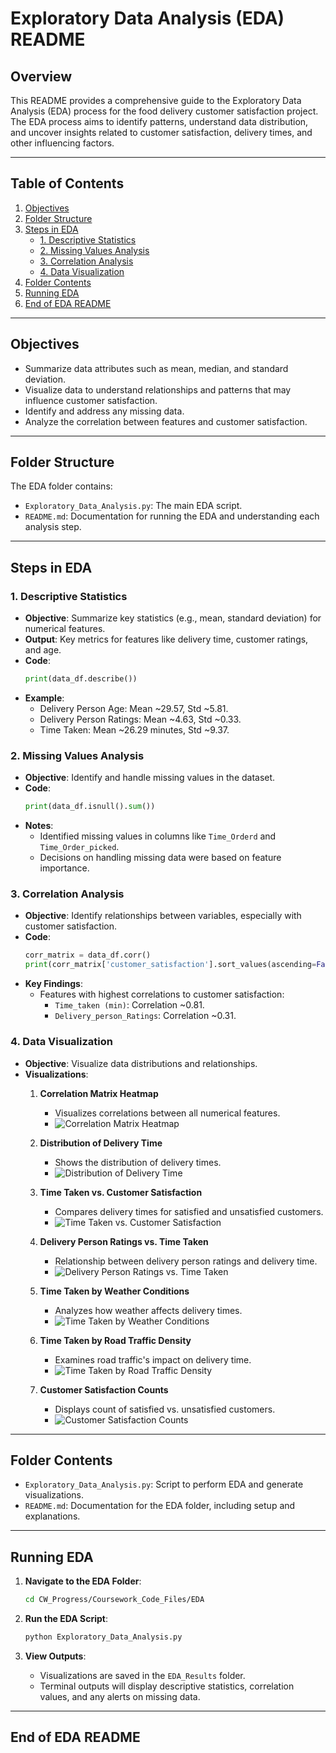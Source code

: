 # Exploratory Data Analysis (EDA) README

## Overview

This README provides a comprehensive guide to the Exploratory Data Analysis (EDA) process for the food delivery customer satisfaction project. The EDA process aims to identify patterns, understand data distribution, and uncover insights related to customer satisfaction, delivery times, and other influencing factors.

---

## Table of Contents

1. [Objectives](#objectives)
2. [Folder Structure](#folder-structure)
3. [Steps in EDA](#steps-in-eda)
   - [1. Descriptive Statistics](#1-descriptive-statistics)
   - [2. Missing Values Analysis](#2-missing-values-analysis)
   - [3. Correlation Analysis](#3-correlation-analysis)
   - [4. Data Visualization](#4-data-visualization)
4. [Folder Contents](#folder-contents)
5. [Running EDA](#running-eda)
6. [End of EDA README](#end-of-eda-readme)

---

## Objectives

- Summarize data attributes such as mean, median, and standard deviation.
- Visualize data to understand relationships and patterns that may influence customer satisfaction.
- Identify and address any missing data.
- Analyze the correlation between features and customer satisfaction.

---

## Folder Structure

The EDA folder contains:

- `Exploratory_Data_Analysis.py`: The main EDA script.
- `README.md`: Documentation for running the EDA and understanding each analysis step.

---

## Steps in EDA

### 1. Descriptive Statistics

- **Objective**: Summarize key statistics (e.g., mean, standard deviation) for numerical features.
- **Output**: Key metrics for features like delivery time, customer ratings, and age.
- **Code**:
    ```python
    print(data_df.describe())
    ```
- **Example**:
    - Delivery Person Age: Mean ~29.57, Std ~5.81.
    - Delivery Person Ratings: Mean ~4.63, Std ~0.33.
    - Time Taken: Mean ~26.29 minutes, Std ~9.37.

### 2. Missing Values Analysis

- **Objective**: Identify and handle missing values in the dataset.
- **Code**:
    ```python
    print(data_df.isnull().sum())
    ```
- **Notes**:
    - Identified missing values in columns like `Time_Orderd` and `Time_Order_picked`.
    - Decisions on handling missing data were based on feature importance.

### 3. Correlation Analysis

- **Objective**: Identify relationships between variables, especially with customer satisfaction.
- **Code**:
    ```python
    corr_matrix = data_df.corr()
    print(corr_matrix['customer_satisfaction'].sort_values(ascending=False))
    ```
- **Key Findings**:
    - Features with highest correlations to customer satisfaction:
      - `Time_taken (min)`: Correlation ~0.81.
      - `Delivery_person_Ratings`: Correlation ~0.31.

### 4. Data Visualization

- **Objective**: Visualize data distributions and relationships.
- **Visualizations**:
    1. **Correlation Matrix Heatmap**  
        - Visualizes correlations between all numerical features.
        - ![Correlation Matrix Heatmap](CW_progress/EDA_Results/correlation_matrix.png)

    2. **Distribution of Delivery Time**  
        - Shows the distribution of delivery times.
        - ![Distribution of Delivery Time](CW_progress/EDA_Results/time_taken_distribution.png)

    3. **Time Taken vs. Customer Satisfaction**  
        - Compares delivery times for satisfied and unsatisfied customers.
        - ![Time Taken vs. Customer Satisfaction](CW_progress/EDA_Results/time_taken_vs_satisfaction.png)

    4. **Delivery Person Ratings vs. Time Taken**  
        - Relationship between delivery person ratings and delivery time.
        - ![Delivery Person Ratings vs. Time Taken](CW_progress/EDA_Results/ratings_vs_time_taken.png)

    5. **Time Taken by Weather Conditions**  
        - Analyzes how weather affects delivery times.
        - ![Time Taken by Weather Conditions](CW_progress/EDA_Results/time_taken_by_weather.png)

    6. **Time Taken by Road Traffic Density**  
        - Examines road traffic's impact on delivery time.
        - ![Time Taken by Road Traffic Density](CW_progress/EDA_Results/time_taken_by_traffic.png)

    7. **Customer Satisfaction Counts**  
        - Displays count of satisfied vs. unsatisfied customers.
        - ![Customer Satisfaction Counts](CW_progress/EDA_Results/customer_satisfaction_counts.png)

---

## Folder Contents

- `Exploratory_Data_Analysis.py`: Script to perform EDA and generate visualizations.
- `README.md`: Documentation for the EDA folder, including setup and explanations.

---

## Running EDA

1. **Navigate to the EDA Folder**:
    ```bash
    cd CW_Progress/Coursework_Code_Files/EDA
    ```

2. **Run the EDA Script**:
    ```bash
    python Exploratory_Data_Analysis.py
    ```

3. **View Outputs**:
    - Visualizations are saved in the `EDA_Results` folder.
    - Terminal outputs will display descriptive statistics, correlation values, and any alerts on missing data.

---

## End of EDA README
